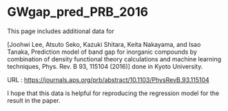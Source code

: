 # GWgap_pred_PRB_2016

This page includes additional data for <br>

[Joohwi Lee, Atsuto Seko, Kazuki Shitara, Keita Nakayama, and Isao Tanaka, Prediction model of band gap for inorganic compounds by combination of density functional theory calculations and machine learning techniques, Phys. Rev. B 93, 115104 (2016)] 
done in Kyoto University.

URL : https://journals.aps.org/prb/abstract/10.1103/PhysRevB.93.115104

I hope that this data is helpful for reproducing the regression model for the result in the paper. 
